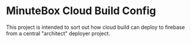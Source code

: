 # MinuteBox Cloud Build Config

This project is intended to sort out how cloud build can deploy to firebase from a central "architect" deployer project.

